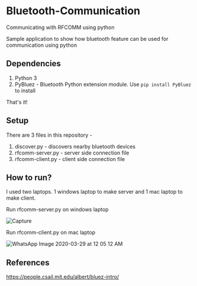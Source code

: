 # Bluetooth-Communication
Communicating with RFCOMM using python

Sample application to show how bluetooth feature can be used for communication using python

## Dependencies

1. Python 3
2. PyBluez - Bluetooth Python extension module. Use `pip install PyBluez` to install

That's it! 

## Setup

There are 3 files in this repository -
1. discover.py - discovers nearby bluetooth devices
2. rfcomm-server.py - server side connection file
3. rfcomm-client.py - client side connection file

## How to run?

I used two laptops. 1 windows laptop to make server and 1 mac laptop to make client.

Run rfcomm-server.py on windows laptop

![Capture](https://user-images.githubusercontent.com/19779081/77830866-97207d80-7151-11ea-8f62-b9629ecd2dfb.png)

Run rfcomm-client.py on mac laptop

![WhatsApp Image 2020-03-29 at 12 05 12 AM](https://user-images.githubusercontent.com/19779081/77830885-b4554c00-7151-11ea-835d-fe9c1d81c195.jpeg)

## References

https://people.csail.mit.edu/albert/bluez-intro/

